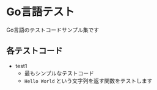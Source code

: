 # Go言語テスト
Go言語のテストコードサンプル集です

## 各テストコード
- test1
    - 最もシンプルなテストコード
    - `Hello World` という文字列を返す関数をテストします